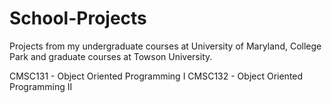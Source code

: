 # School-Projects
Projects from my undergraduate courses at University of Maryland, College Park and graduate courses at Towson University.

CMSC131 - Object Oriented Programming I
CMSC132 - Object Oriented Programming II
